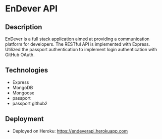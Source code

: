 # EnDever API

## Description

EnDever is a full stack application aimed at providing a communication platform for developers. The RESTful API is implemented with Express. Utilized the passport authentication to implement login authentication with GitHub OAuth.

## Technologies

- Express
- MongoDB
- Mongoose
- passport
- passport github2

## Deployment

- Deployed on Heroku: https://endeverapi.herokuapp.com

